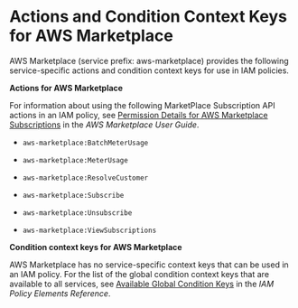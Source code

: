 # Actions and Condition Context Keys for AWS Marketplace<a name="list_aws-marketplace"></a>

AWS Marketplace \(service prefix: aws\-marketplace\) provides the following service\-specific actions and condition context keys for use in IAM policies\.

**Actions for AWS Marketplace**

For information about using the following MarketPlace Subscription API actions in an IAM policy, see [Permission Details for AWS Marketplace Subscriptions](http://alpha-docs-aws.amazon.com/marketplace/latest/controlling-access/ControllingAccessToAWSMarketplaceSubscriptions.html#SummaryOfAWSMarketplaceSubscriptionsPermissions) in the *AWS Marketplace User Guide*\.

+ `aws-marketplace:BatchMeterUsage`

+ `aws-marketplace:MeterUsage`

+ `aws-marketplace:ResolveCustomer`

+ `aws-marketplace:Subscribe`

+ `aws-marketplace:Unsubscribe`

+ `aws-marketplace:ViewSubscriptions`

**Condition context keys for AWS Marketplace**

AWS Marketplace has no service\-specific context keys that can be used in an IAM policy\. For the list of the global condition context keys that are available to all services, see [Available Global Condition Keys](reference_policies_condition-keys.md#AvailableKeys) in the *IAM Policy Elements Reference*\.